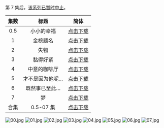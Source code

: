 第 7 集后，[该系列已暂时中止](https://www.youtube.com/watch?v=7j9BYPAM8RM)。

| 集数 |         标题         |                             简体                             |
| :--: | :------------------: | :----------------------------------------------------------: |
|  0.5  | 小小的幸福 | [点击下载](https://raw.githubusercontent.com/SweetSub/SweetSub/master/Archive/A%20Story%20for%20Tomorrow/A%20Story%20for%20Tomorrow%20-%200.5.ass) |
| 1 | 金榜题名 | [点击下载](https://raw.githubusercontent.com/SweetSub/SweetSub/master/Archive/A%20Story%20for%20Tomorrow/A%20Story%20for%20Tomorrow%20-%2001.ass) |
| 2 |      失物       | [点击下载](https://raw.githubusercontent.com/SweetSub/SweetSub/master/Archive/A%20Story%20for%20Tomorrow/A%20Story%20for%20Tomorrow%20-%2002.ass) |
| 3 | 黏得好紧 | [点击下载](https://raw.githubusercontent.com/SweetSub/SweetSub/master/Archive/A%20Story%20for%20Tomorrow/A%20Story%20for%20Tomorrow%20-%2003.ass) |
| 4 |  中意的咖啡厅   | [点击下载](https://raw.githubusercontent.com/SweetSub/SweetSub/master/Archive/A%20Story%20for%20Tomorrow/A%20Story%20for%20Tomorrow%20-%2004.ass) |
| 5 | 才不是因为他呢… | [点击下载](https://raw.githubusercontent.com/SweetSub/SweetSub/master/Archive/A%20Story%20for%20Tomorrow/A%20Story%20for%20Tomorrow%20-%2005.ass) |
| 6 | 既然事已至此… | [点击下载](https://raw.githubusercontent.com/SweetSub/SweetSub/master/Archive/A%20Story%20for%20Tomorrow/A%20Story%20for%20Tomorrow%20-%2006.ass) |
| 7 | 梦 | [点击下载](https://raw.githubusercontent.com/SweetSub/SweetSub/master/Archive/A%20Story%20for%20Tomorrow/A%20Story%20for%20Tomorrow%20-%2007.ass) |
| 合集 | 0.5-07 集 | [点击下载](https://raw.githubusercontent.com/SweetSub/SweetSub/master/Archive/A%20Story%20for%20Tomorrow/A%20Story%20for%20Tomorrow.zip) |



![00.jpg](https://p.sda1.dev/6/851adc065b8e257d99b4bfec16ed9610/00.jpg)
![01.jpg](https://p.sda1.dev/6/0fa52d190fd56e9465c79f1bdd37a6c8/01.jpg)
![02.jpg](https://p.sda1.dev/6/1a884aea70d4b6d3d3fab8c182cbca70/02.jpg)
![03.jpg](https://p.sda1.dev/6/8e6008bb8c8277d09ec9c668490d2d6e/03.jpg)
![04.jpg](https://p.sda1.dev/6/40f735c25f3de2e0c02db02fc41c0c6b/04.jpg)
![05.jpg](https://p.sda1.dev/6/c7c81602b6903ea69aa0d70a6004089b/05.jpg)
![06.jpg](https://p.sda1.dev/6/9c6a1add5e005493ee0b57807a06f72f/06.jpg)
![07.jpg](https://p.sda1.dev/6/14ddd33bdc78eb032b95775adb83beb7/07.jpg)
